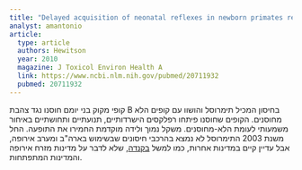 ```yaml
---
title: "Delayed acquisition of neonatal reflexes in newborn primates receiving a thimerosal-containing hepatitis B vaccine: influence of gestational age and birth weight"
analyst: amantonio
article:
  type: article
  authors: Hewitson
  year: 2010
  magazine: J Toxicol Environ Health A
  link: https://www.ncbi.nlm.nih.gov/pubmed/20711932
  pubmed: 20711932
---
```


קופי מקוק בני יומם חוסנו נגד צהבת B בחיסון המכיל תימרוסל והושוו עם קופים הלא מחוסנים.
הקופים שחוסנו פיתחו רפלקסים הישרדותיים, תנועתיים ותחושתיים באיחור משמעותי לעומת הלא-מחוסנים. משקל נמוך ולידה מוקדמת החמירו את התופעה.
החל משנת 2003 התימרוסל לא נמצא בהרכבי חיסונים שבשימוש בארה"ב ומערב אירופה, אבל עדיין קיים במדינות אחרות, כמו למשל [בקנדה](http://www.phac-aspc.gc.ca/publicat/ccdr-rmtc/07vol33/acs-06/index-eng.php), שלא לדבר על מדינות מזרח אירופה והמדינות המתפתחות.
